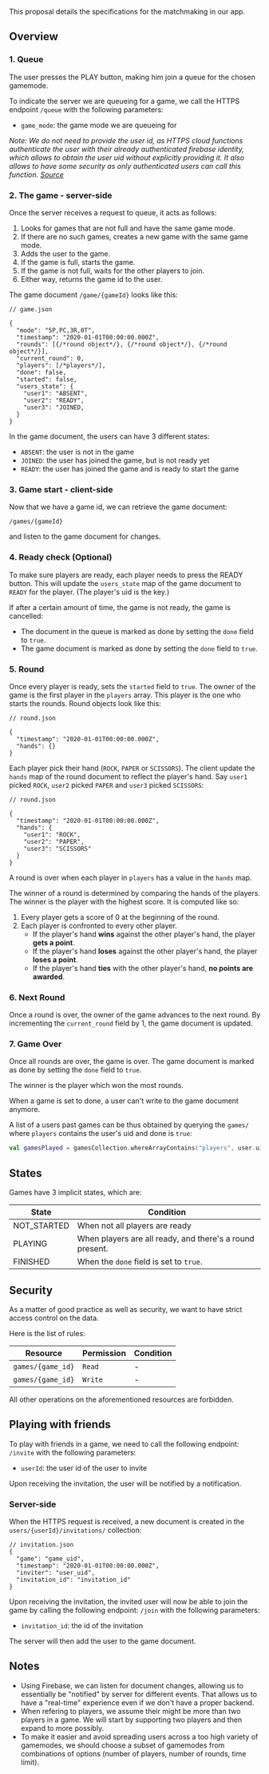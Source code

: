 This proposal details the specifications for the matchmaking in our app.
## Overview
### 1. Queue

The user presses the PLAY button, making him join a queue for the chosen gamemode.

To indicate the server we are queueing for a game, we call the HTTPS endpoint `/queue` with the following parameters:

* `game_mode`: the game mode we are queueing for

*Note: We do not need to provide the user id, as HTTPS cloud functions authenticate the user with their already authenticated firebase identity, which allows to obtain the user uid without explicitly providing it. It also allows to have some security as only authenticated users can call this function. [Source](https://firebase.google.com/docs/functions/callable)*
### 2. The game - server-side

Once the server receives a request to queue, it acts as follows:

1. Looks for games that are not full and have the same game mode.
2. If there are no such games, creates a new game with the same game mode.
3. Adds the user to the game.
4. If the game is full, starts the game.
5. If the game is not full, waits for the other players to join.
6. Either way, returns the game id to the user.

The game document `/game/{gameId}` looks like this:
```jsonc
// game.json

{
  "mode": "5P,PC,3R,0T",
  "timestamp": "2020-01-01T00:00:00.000Z",
  "rounds": [{/*round object*/}, {/*round object*/}, {/*round object*/}],
  "current_round": 0,
  "players": [/*players*/],
  "done": false,
  "started": false,
  "users_state": {
    "user1": "ABSENT",
    "user2": "READY",
    "user3": "JOINED,
  }
}
```

In the game document, the users can have 3 different states:
* `ABSENT`: the user is not in the game
* `JOINED`: the user has joined the game, but is not ready yet
* `READY`: the user has joined the game and is ready to start the game

### 3. Game start - client-side

Now that we have a game id, we can retrieve the game document:
```
/games/{gameId}
```
and listen to the game document for changes.
### 4. Ready check (Optional)
To make sure players are ready, each player needs to press the READY button.
This will update the `users_state` map of the game document to `READY` for the player. (The player's uid is the key.)

If after a certain amount of time, the game is not ready, the game is cancelled:
- The document in the queue is marked as done by setting the `done` field to `true`.
- The game document is marked as done by setting the `done` field to `true`.

### 5. Round
Once every player is ready, sets the `started` field to `true`. The owner of the game is the first player in the `players` array.
This player is the one who starts the rounds. Round objects look like this:
```jsonc
// round.json

{
  "timestamp": "2020-01-01T00:00:00.000Z",
  "hands": {}
}
```

Each player pick their hand (`ROCK`, `PAPER` or `SCISSORS`). The client update the `hands` map of the round document to reflect the player's hand. Say `user1` picked `ROCK`, `user2` picked `PAPER` and `user3` picked `SCISSORS`:

```jsonc
// round.json

{
  "timestamp": "2020-01-01T00:00:00.000Z",
  "hands": {
    "user1": "ROCK",
    "user2": "PAPER",
    "user3": "SCISSORS"
  }
}
```

A round is over when each player in `players` has a value in the `hands` map.

The winner of a round is determined by comparing the hands of the players. The winner is the player with the highest score. It is computed like so:

1. Every player gets a score of 0 at the beginning of the round.
2. Each player is confronted to every other player.
    - If the player's hand **wins** against the other player's hand, the player **gets a point**.
    - If the player's hand **loses** against the other player's hand, the player **loses a point**.
    - If the player's hand **ties** with the other player's hand, **no points are awarded**.


### 6. Next Round
Once a round is over, the owner of the game advances to the next round. By incrementing the `current_round` field by 1, the game document is updated.

### 7. Game Over
Once all rounds are over, the game is over.
The game document is marked as done by setting the `done` field to `true`.

The winner is the player which won the most rounds.

When a game is set to done, a user can't write to the game document anymore.

A list of a users past games can be thus obtained by querying the `games/` where `players` contains the user's uid and done is `true`:
```kotlin
val gamesPlayed = gamesCollection.whereArrayContains("players", user.uid).whereEqualTo("done", true).get()
```
## States

Games have 3 implicit states, which are:

State       | Condition
------------|---------------------------------------------------------
NOT_STARTED | When not all players are ready
PLAYING     | When players are all ready, and there's a round present.
FINISHED    | When the `done` field is set to `true`.
## Security

As a matter of good practice as well as security, we want to have strict access control on the data.

Here is the list of rules:

Resource          | Permission | Condition
------------------|------------|----------
`games/{game_id}` | `Read`     | -
`games/{game_id}` | `Write`    | -

All other operations on the aforementioned resources are forbidden.

## Playing with friends

To play with friends in a game, we need to call the following endpoint: `/invite` with the following parameters:
* `userId`: the user id of the user to invite

Upon receiving the invitation, the user will be notified by a notification.

### Server-side

When the HTTPS request is received, a new document is created in the `users/{userId}/invitations/` collection:

```jsonc
// invitation.json
{
  "game": "game_uid",
  "timestamp": "2020-01-01T00:00:00.000Z",
  "inviter": "user_uid",
  "invitation_id": "invitation_id"
}
```

Upon receiving the invitation, the invited user will now be able to join the game by calling the following endpoint: `/join` with the following parameters:
* `invitation_id`: the id of the invitation

The server will then add the user to the game document.

## Notes
- Using Firebase, we can listen for document changes, allowing us to essentially be "notified" by server for different events. That allows us to have a "real-time" experience even if we don't have a proper backend.
- When refering to players, we assume their might be more than two players in a game. We will start by supporting two players and then expand to more possibly.
- To make it easier and avoid spreading users across a too high variety of gamemodes, we should choose a subset of gamemodes from combinations of options (number of players, number of rounds, time limit).